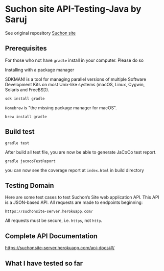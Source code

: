 # Suchon site API-Testing-Java by Saruj

See original repository [Suchon site](https://github.com/SuchonSite/Server)

## Prerequisites

For those who not have `gradle` install in your computer. Please do so

Installing with a package manager

SDKMAN! is a tool for managing parallel versions of multiple Software Development Kits on most Unix-like systems (macOS, Linux, Cygwin, Solaris and FreeBSD). 

```
sdk install gradle
```
`Homebrew` is "the missing package manager for macOS".

```
brew install gradle
```

## Build test

```
gradle test
```

After build all test file, you are now be able to generate JaCoCo test report.

```
gradle jacocoTestReport
```

you can now see the coverage report at `index.html` in build directory

## Testing Domain

Here are some test cases to test Suchon’s Site web application API. This API is a JSON-based API. All requests are made to endpoints beginning:   
 

```
https://suchonsite-server.herokuapp.com/
```    

All requests must be secure, i.e. `https`, not `http`.

## Complete API Documentation

https://suchonsite-server.herokuapp.com/api-docs/#/

## What I have tested so far
